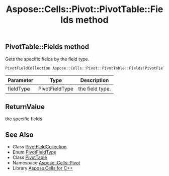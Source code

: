 ﻿---
title: Aspose::Cells::Pivot::PivotTable::Fields method
linktitle: Fields
second_title: Aspose.Cells for C++ API Reference
description: 'Aspose::Cells::Pivot::PivotTable::Fields method. Gets the specific fields by the field type in C++.'
type: docs
weight: 2200
url: /cpp/aspose.cells.pivot/pivottable/fields/
---
## PivotTable::Fields method


Gets the specific fields by the field type.

```cpp
PivotFieldCollection Aspose::Cells::Pivot::PivotTable::Fields(PivotFieldType fieldType)
```


| Parameter | Type | Description |
| --- | --- | --- |
| fieldType | PivotFieldType | the field type. |

## ReturnValue

the specific fields

## See Also

* Class [PivotFieldCollection](../../pivotfieldcollection/)
* Enum [PivotFieldType](../../pivotfieldtype/)
* Class [PivotTable](../)
* Namespace [Aspose::Cells::Pivot](../../)
* Library [Aspose.Cells for C++](../../../)
